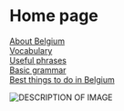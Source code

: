 <h1>Home page</h1>
<p>
  <a href="page2.html">About Belgium</a> <br>
  <a href="page3.html">Vocabulary</a> <br>
  <a href="page4.html">Useful phrases</a> <br>
  <a href="page5.html">Basic grammar</a> <br>
  <a href="page6.html">Best things to do in Belgium</a> <br>
</p>

<p>
<img src="https://upload.wikimedia.org/wikipedia/commons/thumb/5/54/Communaut%C3%A9_fran%C3%A7aise_in_Belgium.svg/langfr-800px-Communaut%C3%A9_fran%C3%A7aise_in_Belgium.svg.png" alt="DESCRIPTION OF IMAGE" >
</p>
